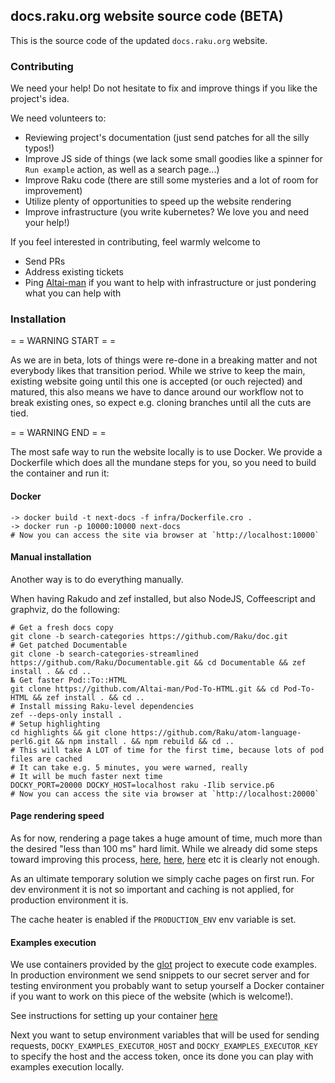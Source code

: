 ## docs.raku.org website source code (BETA)

This is the source code of the updated `docs.raku.org` website.

### Contributing

We need your help! Do not hesitate to fix and improve things if you like the project's idea.

We need volunteers to:

- Reviewing project's documentation (just send patches for all the silly typos!)
- Improve JS side of things (we lack some small goodies like a spinner for `Run example` action, as well as a search page...)
- Improve Raku code (there are still some mysteries and a lot of room for improvement)
- Utilize plenty of opportunities to speed up the website rendering
- Improve infrastructure (you write kubernetes? We love you and need your help!)

If you feel interested in contributing, feel warmly welcome to

- Send PRs
- Address existing tickets
- Ping [Altai-man](https://github.com/Altai-man) if you want to help with infrastructure or just pondering what
  you can help with

### Installation

= = WARNING START = =

As we are in beta, lots of things were re-done in a breaking matter and not everybody likes that transition period.
While we strive to keep the main, existing website going until this one is accepted (or ouch rejected) and matured,
this also means we have to dance around our workflow not to break existing ones, so expect
e.g. cloning branches until all the cuts are tied.

= = WARNING END = =

The most safe way to run the website locally is to use Docker. We provide a Dockerfile which
does all the mundane steps for you, so you need to build the container and run it:

#### Docker

```
-> docker build -t next-docs -f infra/Dockerfile.cro .
-> docker run -p 10000:10000 next-docs
# Now you can access the site via browser at `http://localhost:10000`
```

#### Manual installation

Another way is to do everything manually.

When having Rakudo and zef installed, but also NodeJS, Coffeescript and graphviz, do
the following:

```
# Get a fresh docs copy
git clone -b search-categories https://github.com/Raku/doc.git
# Get patched Documentable
git clone -b search-categories-streamlined https://github.com/Raku/Documentable.git && cd Documentable && zef install . && cd ..
№ Get faster Pod::To::HTML
git clone https://github.com/Altai-man/Pod-To-HTML.git && cd Pod-To-HTML && zef install . && cd ..
# Install missing Raku-level dependencies
zef --deps-only install .
# Setup highlighting
cd highlights && git clone https://github.com/Raku/atom-language-perl6.git && npm install . && npm rebuild && cd ..
# This will take A LOT of time for the first time, because lots of pod files are cached
# It can take e.g. 5 minutes, you were warned, really
# It will be much faster next time
DOCKY_PORT=20000 DOCKY_HOST=localhost raku -Ilib service.p6
# Now you can access the site via browser at `http://localhost:20000`
```

#### Page rendering speed

As for now, rendering a page takes a huge amount of time, much more than the desired
"less than 100 ms" hard limit. While we already did some steps toward improving
this process, [here](https://github.com/Raku/Pod-To-HTML/pull/80), [here](https://github.com/Raku/Pod-To-HTML/pull/83),
[here](https://github.com/Altai-man/Pod-To-HTML/commit/456c210614c2b682ff20caa5ae9927994f9811aa) etc
it is clearly not enough.

As an ultimate temporary solution we simply cache pages on first run.
For dev environment it is not so important and caching is not applied, for production
environment it is.

The cache heater is enabled if the `PRODUCTION_ENV` env variable is set.

#### Examples execution

We use containers provided by the [glot](https://github.com/glotcode) project to execute
code examples. In production environment we send snippets to our secret server and for
testing environment you probably want to setup yourself a Docker container if you 
want to work on this piece of the website (which is welcome!).

See instructions for setting up your container [here](https://github.com/glotcode/docker-run/blob/main/docs/install/docker-ubuntu-20.10.md)

Next you want to setup environment variables that will be used for sending requests,
`DOCKY_EXAMPLES_EXECUTOR_HOST` and `DOCKY_EXAMPLES_EXECUTOR_KEY` to specify the host and
the access token, once its done you can play with examples execution locally.